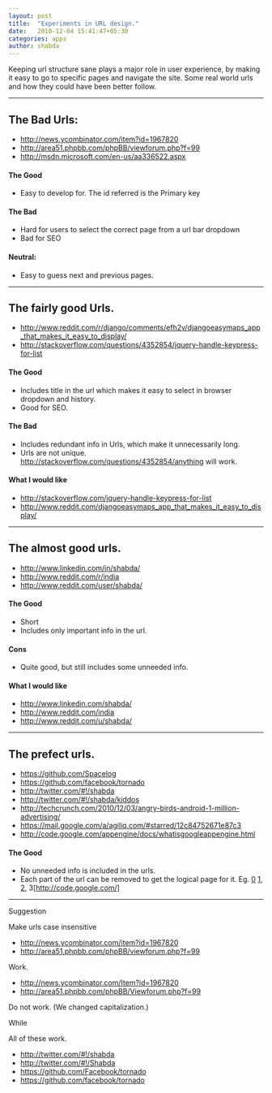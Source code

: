 ```yaml
---
layout: post
title:  "Experiments in URL design."
date:   2010-12-04 15:41:47+05:30
categories: apps
author: shabda
---
```

Keeping url structure sane plays a major role in user experience, by making it easy to go to specific pages
and navigate the site. Some real world urls and how they could have been better follow.   

----------------------

## The Bad Urls:

* http://news.ycombinator.com/item?id=1967820
* http://area51.phpbb.com/phpBB/viewforum.php?f=99
* http://msdn.microsoft.com/en-us/aa336522.aspx

#### The Good

* Easy to develop for. The id referred is the Primary key

#### The Bad

* Hard for users to select the correct page from a url bar dropdown
* Bad for SEO

#### Neutral: 

* Easy to guess next and previous pages.

----------------------

## The fairly good Urls.

* http://www.reddit.com/r/django/comments/efh2v/djangoeasymaps_app_that_makes_it_easy_to_display/
* http://stackoverflow.com/questions/4352854/jquery-handle-keypress-for-list

#### The Good

* Includes title in the url which makes it easy to select in browser dropdown and history.
* Good for SEO.

#### The Bad

* Includes redundant info in Urls, which make it unnecessarily long.
* Urls are not unique. http://stackoverflow.com/questions/4352854/anything will work.

#### What I would like

* http://stackoverflow.com/jquery-handle-keypress-for-list
* http://www.reddit.com/djangoeasymaps_app_that_makes_it_easy_to_display/


----------------------


## The almost good urls.

* http://www.linkedin.com/in/shabda/
* http://www.reddit.com/r/india
* http://www.reddit.com/user/shabda/



#### The Good

* Short
* Includes only important info in the url.

#### Cons

* Quite good, but still includes some unneeded info.

#### What I would like 

* http://www.linkedin.com/shabda/
* http://www.reddit.com/india
* http://www.reddit.com/u/shabda/


----------------------


## The prefect urls.

* https://github.com/Spacelog
* https://github.com/facebook/tornado
* http://twitter.com/#!/shabda
* http://twitter.com/#!/shabda/kiddos
* http://techcrunch.com/2010/12/03/angry-birds-android-1-million-advertising/
* https://mail.google.com/a/agiliq.com/#starred/12c84752671e87c3
* http://code.google.com/appengine/docs/whatisgoogleappengine.html


#### The Good

* No unneeded info is included in the urls. 
* Each part of the url can be removed to get the logical page for it. 
Eg. [0](http://code.google.com/appengine/docs/whatisgoogleappengine.html) [1](http://code.google.com/appengine/docs/), [2](http://code.google.com/appengine/), 3[http://code.google.com/]

----------------------

Suggestion

Make urls case insensitive

* http://news.ycombinator.com/item?id=1967820
* http://area51.phpbb.com/phpBB/viewforum.php?f=99

Work.

* http://news.ycombinator.com/Item?id=1967820
* http://area51.phpbb.com/phpBB/Viewforum.php?f=99

Do not work. (We changed capitalization.)

While

All of these work.

* http://twitter.com/#!/shabda
* http://twitter.com/#!/Shabda
* https://github.com/Facebook/tornado
* https://github.com/facebook/tornado





